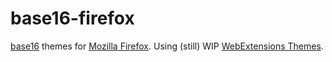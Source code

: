 # base16-firefox

[base16][1] themes for [Mozilla Firefox][2]. Using (still) WIP [WebExtensions Themes][3].

[1]: https://chriskempson.github.io/base16/
[2]: https://www.mozilla.org/firefox/
[3]: https://developer.mozilla.org/en-US/Add-ons/WebExtensions/manifest.json/theme
